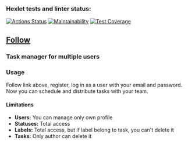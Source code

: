 ### Hexlet tests and linter status:
[![Actions Status](https://github.com/denbon05/backend-project-lvl4/workflows/hexlet-check/badge.svg)](https://github.com/denbon05/backend-project-lvl4/actions)
[![Maintainability](https://api.codeclimate.com/v1/badges/1f7060b57d451b31aa11/maintainability)](https://codeclimate.com/github/denbon05/backend-project-lvl4/maintainability)
[![Test Coverage](https://api.codeclimate.com/v1/badges/1f7060b57d451b31aa11/test_coverage)](https://codeclimate.com/github/denbon05/backend-project-lvl4/test_coverage)

## <a target="_blank" href="https://task-manager-prod.herokuapp.com/">Follow</a>

### Task manager for multiple users

### Usage
<p>Follow link above, register, log in as a user with your email and password. Now you can schedule and distribute tasks with your team.</p> 

#### Limitations
<ul>
<li><b>Users:</b> You can manage only own profile</li>
<li><b>Statuses:</b> Total access</li>
<li><b>Labels:</b> Total access, but if label belong to task, you can't delete it</li>
<li><b>Tasks:</b> Only author can delete it</li>
</ul>
